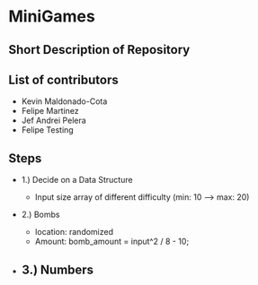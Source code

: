 # MiniGames

## Short Description of Repository

## List of contributors
- Kevin Maldonado-Cota
- Felipe Martinez
- Jef Andrei Pelera
- Felipe Testing

## Steps
- 1.) Decide on a Data Structure
    - Input size array of different difficulty (min: 10 --> max: 20)

- 2.)  Bombs
    - location: randomized
    - Amount: bomb_amount = input^2 / 8 - 10;

- 3.) Numbers
    - 